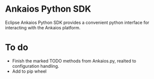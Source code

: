 # Ankaios Python SDK

Eclipse Ankaios Python SDK provides a convenient python interface for interacting with the Ankaios platform.

# To do
- Finish the marked TODO methods from Ankaios.py, realted to configuration handling.
- Add to pip wheel
